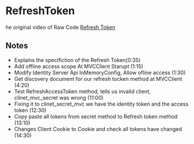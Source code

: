# RefreshToken
he original video of Raw Code [Refresh Token](https://www.youtube.com/watch?v=KlgrvIUCQ8c&list=PLOeFnOV9YBa7dnrjpOG6lMpcyd7Wn7E8V&index=15
)

## Notes
- Explains the specifiction of the Refresh Token(0:35)
- Add offline access scope At MVCClient Starupt (1:15)
- Modify Identity Server Api InMemoryConfig, Allow ofline access (1:30)
- Get discovery document for our refresh tocken method at MVCClient (4:20)
- Test RefreshAccessToken method, tells us invalid client, clinet_mvc_secret was wrong (11:00)
- Fixing it to clinet_secret_mvc we have the identity token and the access token (12:30)
- Copy paste all tokens from secret method to Refresh token method (13:10)
- Changes Client Cookie to Cookie and check all tokens have changed (14:30)
